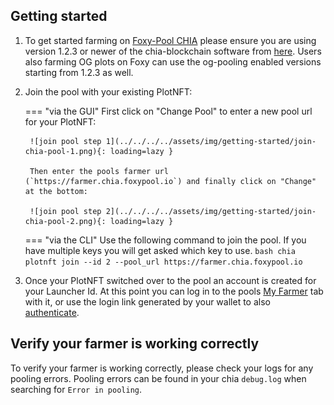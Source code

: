 ## Getting started

1. To get started farming on [Foxy-Pool CHIA](https://chia.foxypool.io) please ensure you are using version 1.2.3 or newer of the chia-blockchain software from [here](https://github.com/Chia-Network/chia-blockchain/releases/latest). Users also farming OG plots on Foxy can use the og-pooling enabled versions starting from 1.2.3 as well.
2. Join the pool with your existing PlotNFT:

    === "via the GUI"
        First click on "Change Pool" to enter a new pool url for your PlotNFT:

        ![join pool step 1](../../../../assets/img/getting-started/join-chia-pool-1.png){: loading=lazy }

        Then enter the pools farmer url (`https://farmer.chia.foxypool.io`) and finally click on "Change" at the bottom:

        ![join pool step 2](../../../../assets/img/getting-started/join-chia-pool-2.png){: loading=lazy }

    === "via the CLI"
        Use the following command to join the pool. If you have multiple keys you will get asked which key to use.
        ```bash
        chia plotnft join --id 2 --pool_url https://farmer.chia.foxypool.io
        ```

3. Once your PlotNFT switched over to the pool an account is created for your Launcher Id. At this point you can log in to the pools [My Farmer](https://chia.foxypool.io/my-farmer) tab with it, or use the login link generated by your wallet to also [authenticate](authenticate.md).

## Verify your farmer is working correctly

To verify your farmer is working correctly, please check your logs for any pooling errors.
Pooling errors can be found in your chia `debug.log` when searching for `Error in pooling`.
